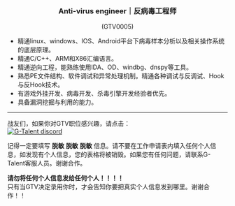 <h3 align="center">Anti-virus engineer｜反病毒⼯程师</h3>
<p align="center">(GTV0005)</p>
     
- 精通linux、windows、IOS、Android平台下病毒样本分析以及相关操作系统的底层原理。
- 精通C/C++、ARM和X86汇编语⾔。
- 精通逆向⼯程，能熟练使⽤IDA、OD、windbg、dnspy等⼯具。
- 熟悉PE⽂件结构、软件调试和异常处理机制。精通各种调试与反调试、Hook与反Hook技术。
- 有游戏外挂开发、病毒开发、杀毒引擎开发经验者优先。
- 具备漏洞挖掘与利⽤的能⼒。
   
---
战友们，如果你对GTV职位感兴趣，请点击：   
<a href="https://discord.com/channels/722949830200000574/723334876027289601"><img src="https://img.shields.io/badge/discord-apply--for--job-green?logo=discord&style=for-the-badge" alt="G-Talent discord"></a>   
  
记得一定要填写 **脱敏** **脱敏** **脱敏** 信息。请不要在工作申请表内填入任何个人信息，如发现有个人信息，您的表格将被销毁。如果您有任何问题，请联系G-Talent客服人员。谢谢合作。
   
**请勿将任何个人信息发给任何个人！！！！**   
只有当GTV决定录用你时，才会告知你要把真实个人信息发到哪里。谢谢合作！！
